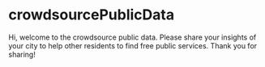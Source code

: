 # crowdsourcePublicData

Hi, welcome to the crowdsource public data. Please share your insights of your city to help other residents to find free public services. Thank you for sharing! 
